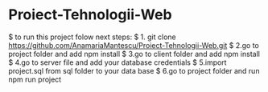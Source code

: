 # Proiect-Tehnologii-Web
$ to run this project folow next steps:
$ 1. git clone https://github.com/AnamariaMantescu/Proiect-Tehnologii-Web.git
$ 2.go to project folder and add npm install
$ 3.go to client folder and add npm install
$ 4.go to server file and add your database credentials
$ 5.import project.sql from sql folder to your data base
$ 6.go to project folder and run npm run project
